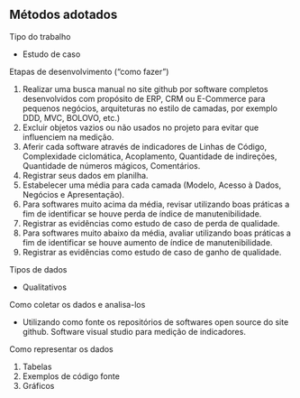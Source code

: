## Métodos adotados

Tipo do trabalho

+ Estudo de caso

Etapas de desenvolvimento (“como fazer”)

1) Realizar uma busca manual no site github por software completos desenvolvidos com propósito de ERP, CRM ou E-Commerce para pequenos negócios, arquiteturas no estilo de camadas, por exemplo DDD, MVC, BOLOVO, etc.)
2) Excluir objetos vazios ou não usados no projeto para evitar que influenciem na medição.
3) Aferir cada software através de indicadores de Linhas de Código, Complexidade ciclomática, Acoplamento, Quantidade de indireções, Quantidade de números mágicos, Comentários.
4) Registrar seus dados em planilha.
5) Estabelecer uma média para cada camada (Modelo, Acesso à Dados, Negócios e Apresentação).
6) Para softwares muito acima da média, revisar utilizando boas práticas a fim de identificar se houve perda de índice de manutenibilidade.
7) Registrar as evidências como estudo de caso de perda de qualidade.
8) Para softwares muito abaixo da média, avaliar utilizando boas práticas a fim de identificar se houve aumento de índice de manutenibilidade.
9) Registrar as evidências como estudo de caso de ganho de qualidade.


Tipos de dados

+ Qualitativos

Como coletar os dados e analisa-los

+ Utilizando como fonte os repositórios de softwares open source do site github. Software visual studio para medição de indicadores.

Como representar os dados

1) Tabelas
2) Exemplos de código fonte
3) Gráficos
